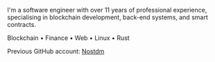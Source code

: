 I'm a software engineer with over 11 years of professional experience, specialising in blockchain development, back-end systems, and smart contracts.

Blockchain • Finance • Web • Linux • Rust

Previous GitHub account: [Nostdm](https://github.com/nostdm)
